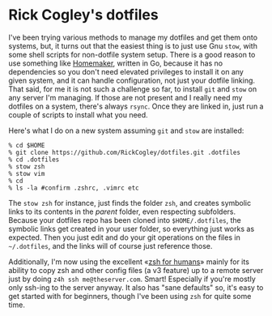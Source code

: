 # Rick Cogley's dotfiles

I've been trying various methods to manage my dotfiles and get them onto systems, but, it turns out that the easiest thing is to just use Gnu `stow`, with some shell scripts for non-dotfile system setup. There is a good reason to use something like [Homemaker](https://github.com/FooSoft/homemaker), written in Go, because it has no dependencies so you don't need elevated privileges to install it on any given system, and it can handle configuration, not just your dotfile linking. That said, for me it is not such a challenge so far, to install `git` and `stow` on any server I'm managing. If those are not present and I really need my dotfiles on a system, there's always `rsync`. Once they are linked in, just run a couple of scripts to install what you need. 

Here's what I do on a new system assuming `git` and `stow` are installed: 

~~~~~
% cd $HOME
% git clone https://github.com/RickCogley/dotfiles.git .dotfiles
% cd .dotfiles
% stow zsh
% stow vim
% cd
% ls -la #confirm .zshrc, .vimrc etc
~~~~~

The `stow zsh` for instance, just finds the folder `zsh`, and creates symbolic links to its contents in the _parent_ folder, even respecting subfolders. Because your dotfiles repo has been cloned into `$HOME/.dotfiles`, the symbolic links get created in your user folder, so everything just works as expected. Then you just edit and do your git operations on the files in `~/.dotfiles`, and the links will of course just reference those. 

Additionally, I'm now using the excellent «[zsh for humans](https://github.com/romkatv/zsh4humans)» mainly for its ability to copy zsh and other config files (a v3 feature) up to a remote server just by doing `z4h ssh me@theserver.com`. Smart! Especially if you're mostly only ssh-ing to the server anyway. It also has "sane defaults" so, it's easy to get started with for beginners, though I've been using `zsh` for quite some time. 



